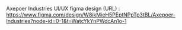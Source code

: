 Axepoer Industries UI/UX figma design (URL) : https://www.figma.com/design/W8ikMieH5PEptNPpTp3tBL/Axepoer-Industries?node-id=0-1&t=WatcYkYnPWdcAn1o-1
